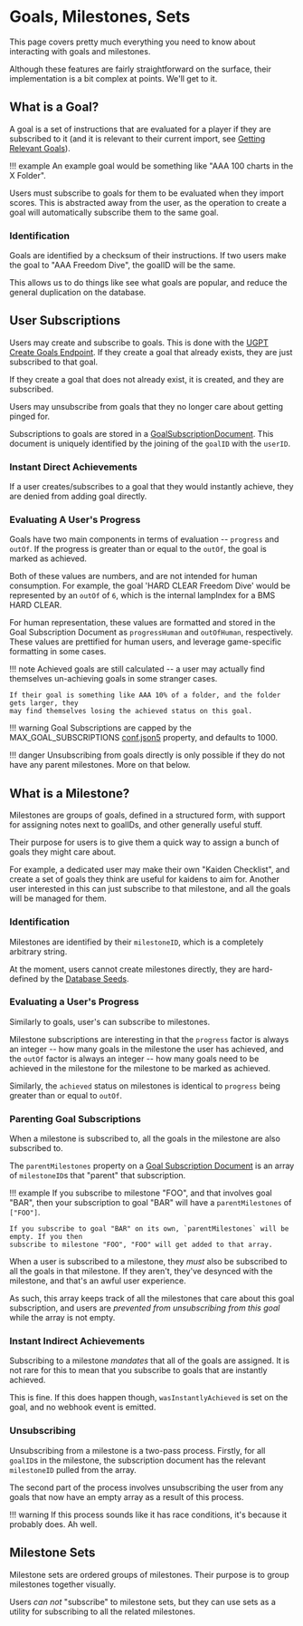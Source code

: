 # Goals, Milestones, Sets

This page covers pretty much everything you need to know about interacting with goals
and milestones.

Although these features are fairly straightforward on the surface, their implementation is a bit complex at points. We'll get to it.

## What is a Goal?

A goal is a set of instructions that are evaluated for a player if they are subscribed to it (and it is relevant to their current import, see [Getting Relevant Goals](../import/goals.md)).

!!! example
	An example goal would be something like "AAA 100 charts in the X Folder".

Users must subscribe to goals for them to be evaluated when they import scores. This is
abstracted away from the user, as the operation to create a goal will automatically subscribe
them to the same goal.

### Identification

Goals are identified by a checksum of their instructions. If two users make the goal to "AAA Freedom Dive", the goalID will be the same.

This allows us to do things like see what goals are popular, and reduce the general duplication on the database.

## User Subscriptions

Users may create and subscribe to goals. This is done with the [UGPT Create Goals Endpoint](TODO). If they create a goal that already exists, they are just subscribed to that goal.

If they create a goal that does not already exist, it is created, and they are subscribed.

Users may unsubscribe from goals that they no longer care about getting pinged for.

Subscriptions to goals are stored in a [GoalSubscriptionDocument](../documents/goal-sub.md).
This document is uniquely identified by the joining of the `goalID` with the `userID`.

### Instant Direct Achievements

If a user creates/subscribes to a goal that they would instantly achieve, they are denied
from adding goal directly.

### Evaluating A User's Progress

Goals have two main components in terms of evaluation -- `progress` and `outOf`. If the progress is greater than or equal to the `outOf`, the goal is marked as achieved.

Both of these values are numbers, and are not intended for human consumption. For example, the goal 'HARD CLEAR Freedom Dive' would be represented by an `outOf` of `6`, which is the internal lampIndex for a BMS HARD CLEAR.

For human representation, these values are formatted and stored in the Goal Subscription Document as `progressHuman` and `outOfHuman`, respectively. These values are prettified for human users, and leverage game-specific formatting in some cases.

!!! note
	Achieved goals are still calculated -- a user may actually find themselves un-achieving goals in some stranger cases.

	If their goal is something like AAA 10% of a folder, and the folder gets larger, they
	may find themselves losing the achieved status on this goal.

!!! warning
	Goal Subscriptions are capped by the MAX_GOAL_SUBSCRIPTIONS [conf.json5](../setup/config.md) property, and defaults to 1000.

!!! danger
	Unsubscribing from goals directly is only possible if they do not have any parent milestones.
	More on that below.

## What is a Milestone?

Milestones are groups of goals, defined in a structured form, with support for assigning
notes next to goalIDs, and other generally useful stuff.

Their purpose for users is to give them a quick way to assign a bunch of goals they might care about.

For example, a dedicated user may make their own "Kaiden Checklist", and create a set of goals
they think are useful for kaidens to aim for. Another user interested in this can just
subscribe to that milestone, and all the goals will be managed for them.

### Identification

Milestones are identified by their `milestoneID`, which is a completely arbitrary string.

At the moment, users cannot create milestones directly, they are hard-defined by the [Database Seeds](../infrastructure/database-seeds.md).

### Evaluating a User's Progress

Similarly to goals, user's can subscribe to milestones.

Milestone subscriptions are interesting in that the `progress` factor is always an integer -- how many goals in the milestone the user has achieved, and the `outOf` factor is always an integer -- how many goals need to be achieved in the milestone for the milestone to be marked as achieved.

Similarly, the `achieved` status on milestones is identical to `progress` being greater than or equal to `outOf`.

### Parenting Goal Subscriptions

When a milestone is subscribed to, all the goals in the milestone are also subscribed to.

The `parentMilestones` property on a [Goal Subscription Document](../documents/goal-sub.md) is an array of `milestoneID`s that "parent" that subscription.

!!! example
	If you subscribe to milestone "FOO", and that involves goal "BAR", then your subscription
	to goal "BAR" will have a `parentMilestones` of `["FOO"]`.

	If you subscribe to goal "BAR" on its own, `parentMilestones` will be empty. If you then
	subscribe to milestone "FOO", "FOO" will get added to that array.

When a user is subscribed to a milestone, they *must* also be subscribed to all the goals in
that milestone. If they aren't, they've desynced with the milestone, and that's an awful
user experience.

As such, this array keeps track of all the milestones that care about this goal subscription, and users are *prevented from unsubscribing from this goal* while the array is not empty.

### Instant Indirect Achievements

Subscribing to a milestone *mandates* that all of the goals are assigned. It is not rare for this to mean that you subscribe to goals that are instantly achieved.

This is fine. If this does happen though, `wasInstantlyAchieved` is set on the goal, and no
webhook event is emitted.

### Unsubscribing

Unsubscribing from a milestone is a two-pass process. Firstly, for all `goalID`s in the milestone, the subscription document has the relevant `milestoneID` pulled from the array.

The second part of the process involves unsubscribing the user from any goals that now have
an empty array as a result of this process.

!!! warning
	If this process sounds like it has race conditions, it's because it probably does.
	Ah well.

## Milestone Sets

Milestone sets are ordered groups of milestones. Their purpose is to group milestones together
visually.

Users *can not* "subscribe" to milestone sets, but they can use sets as a utility for subscribing to all the related milestones.
